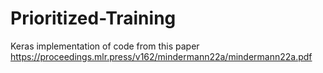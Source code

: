 # Prioritized-Training
Keras implementation of code from this paper https://proceedings.mlr.press/v162/mindermann22a/mindermann22a.pdf
